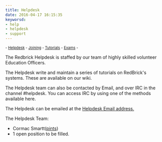 ```yaml
---
title: Helpdesk
date: 2016-04-17 16:15:35
keyworsd:
- help
- helpdesk
- support
---
```

<sub> - [Helpdesk](.) - [Joining](./joining) - [Tutorials](./tutorials) - [Exams](./exams) -</sub>

The Redbrick Helpdesk is staffed by our team of highly skilled volunteer
Education Officers.

The Helpdesk write and maintain a series of tutorials on RedBrick's systems.
These are available on our wiki.

The Helpdesk team can also be contacted by Email, and over IRC in the channel #helpdesk. You can access IRC by using one of the methods available here.

The Helpdesk can be emailed at the <a href="mailto:helpdesk@redbrick.dcu.ie?Subject=[sent from website]" target="_top">Helpdesk Email address.</a>

The Helpdesk Team:
- Cormac Smartt(<a href="mailto:pints@redbrick.dcu.ie?Subject=[sent from website]" target="_top">pints</a>)
- 1 open position to be filled.
